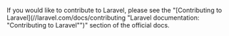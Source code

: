 If you would like to contribute to Laravel, please see the "[Contributing to Laravel](//laravel.com/docs/contributing "Laravel documentation: "Contributing to Laravel"")" section of the official docs.
